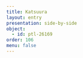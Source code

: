 ```yaml
---
title: Katsuura
layout: entry
presentation: side-by-side
object:
  - id: ptl-26169
order: 106
menu: false
---
```






